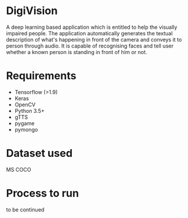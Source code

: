 # DigiVision
A deep learning based application which is entitled to help the visually impaired people. The application automatically generates the textual description of what's happening in front of the camera and conveys it to person through audio. It is capable of recognising faces and tell user whether a known person is standing in front of him or not.

# Requirements
* Tensorflow (>1.9)
* Keras
* OpenCV
* Python 3.5+
* gTTS
* pygame
* pymongo

# Dataset used
MS COCO

# Process to run

to be continued

